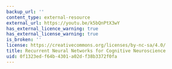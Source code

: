 ```yaml
---
backup_url: ''
content_type: external-resource
external_url: https://youtu.be/k5bQnPtX3wY
has_external_licence_warning: true
has_external_license_warning: true
is_broken: ''
license: https://creativecommons.org/licenses/by-nc-sa/4.0/
title: Recurrent Neural Networks for Cognitive Neuroscience
uid: 0f1323ed-f64b-4301-a02d-f38b3372f0fa
---
```

